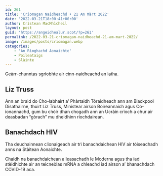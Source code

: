 ```yaml
---
id: 261
title: 'Criomagan Naidheachd • 21 Am Màrt 2022'
date: '2022-03-21T18:00:41+00:00'
author: Crìstean MacMhìcheil
layout: post
guid: 'https://angeidhealur.scot/?p=261'
permalink: /2022-03-21-criomagan-naidheachd-21-am-mart-2022/
image: /images/posts/criomagan.webp
categories:
    - 'An Rìoghachd Aonaichte'
    - Poileataigs
    - Slàinte
---
```


Geàrr-chunntas sgrìobhte air cinn-naidheachd an latha.

## Liz Truss

Ann an òraid do Cho-labhairt a’ Phàrtaidh Tòraidheach ann am Blackpool Disathairne, thuirt Liz Truss, Ministear airson Boireannaich agus Co-ionannachd, gum bu chòir dhan chogadh ann an Ucràin crìoch a chur air deasbadan “gòrach” mu dheidhinn riochdairean.

## Banachdach HIV

Tha deuchainnean clionaigeach air trì banachdaichean HIV air tòiseachadh anns na Stàitean Aonaichte.

Chaidh na banachdaichean a leasachadh le Moderna agus tha iad stèidhichte air an teicneòlas mRNA a chleachd iad airson a’ bhanachdach COVID-19 aca.
